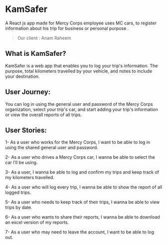 # KamSafer
A React js app made for Mercy Corps employee uses MC cars, to register information about his trip for business or personal purpose .
> Our client : Anam Raheem

## What is KamSafer? 
KamSafer is a web app that enables you to log your trip's information. The purpose, total kilometers travelled by your vehicle, and notes to include your destination. 

## User Journey:
You can log in using the general user and password of the Mercy Corps organization, select your trip's car, and start adding your trip's information or view the overall reports of all trips. 

## User Stories:

1- As a user who works for the Mercy Corps, I want to be able to log in using the shared general user and password.

2- As a user who drives a Mercy Corps car, I wanna be able to select the car I’ll be using.

3- As a user, I wanna be able to log and confirm my trips and keep track of my kilometers travelled.

4- As a user who will log every trip, I wanna be able to show the report of all logged trips.

5- As a user who needs to keep track of their trips, I wanna be able to view trips by date.

6- As a user who wants to share their reports, I wanna be able to download an excel version of my reports.

7- As a user who may need to leave the account, I want to be able to log out.
